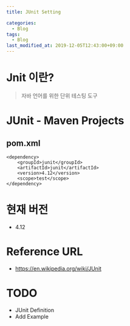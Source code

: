 ```yaml
---
title: JUnit Setting

categories:
  - Blog
tags:
  - Blog
last_modified_at: 2019-12-05T12:43:00+09:00
---
```




# Jnit 이란? #
> 자바 언어를 위한 단위 테스팅 도구

# JUnit - Maven Projects #

## pom.xml ##
```
<dependency>
    <groupId>junit</groupId>
    <artifactId>junit</artifactId>
    <version>4.12</version>
    <scope>test</scope>
</dependency>
```

# 현재 버전 #
- 4.12

# Reference URL
- <https://en.wikipedia.org/wiki/JUnit>

#  TODO #
- JUnit Definition
- Add Example